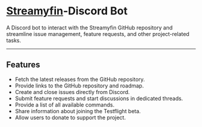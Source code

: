 # [Streamyfin](https://github.com/streamyfin/streamyfin)-Discord Bot

A Discord bot to interact with the Streamyfin GitHub repository and streamline issue management, feature requests, and other project-related tasks.

---

## Features

- Fetch the latest releases from the GitHub repository.
- Provide links to the GitHub repository and roadmap.
- Create and close issues directly from Discord.
- Submit feature requests and start discussions in dedicated threads.
- Provide a list of all available commands.
- Share information about joining the Testflight beta.
- Allow users to donate to support the project.
